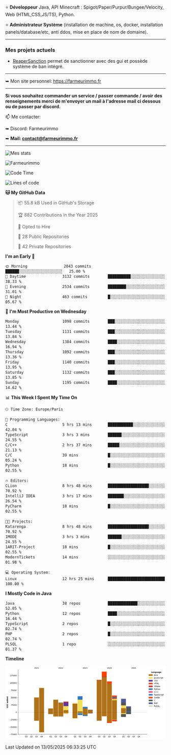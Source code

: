 ⭐ **Développeur** Java, API Minecraft : Spigot/Paper/Purpur/Bungee/Velocity, Web (HTML,CSS,JS/TS), Python.

⭐ **Administrateur Système** (installation de machine, os, docker, installation panels/database/etc, anti ddos, mise en place de nom de domaine).

---

### Mes projets actuels
- [ReaperSanction](https://www.spigotmc.org/resources/reapersanction.89580/) permet de sanctionner avec des gui et possède système de ban intégré.

---

➥ Mon site personnel: https://farmeurimmo.fr

---

**Si vous souhaitez commander un service / passer commande / avoir des renseignements merci de m'envoyer un mail à l'adresse mail ci dessous ou de passer par discord.**

📫 Me contacter:
 
   ➥ Discord: Farmeurimmo
   
   ➥ **Mail: contact@farmeurimmo.fr**

---

![Mes stats](https://github-readme-stats.farmeurimmo.fr/api?username=Farmeurimmo&count_private=true&show_icons=true&theme=radical)

<img src="https://komarev.com/ghpvc/?username=Farmeurimmo" alt="Farmeurimmo" />

<!--START_SECTION:waka-->
![Code Time](http://img.shields.io/badge/Code%20Time-2%2C011%20hrs%2013%20mins-blue)

![Lines of code](https://img.shields.io/badge/From%20Hello%20World%20I%27ve%20Written-847.0%20thousand%20lines%20of%20code-blue)

**🐱 My GitHub Data** 

> 📦 55.8 kB Used in GitHub's Storage 
 > 
> 🏆 882 Contributions in the Year 2025
 > 
> 💼 Opted to Hire
 > 
> 📜 28 Public Repositories 
 > 
> 🔑 42 Private Repositories 
 > 
**I'm an Early 🐤** 

```text
🌞 Morning                2043 commits        ██████░░░░░░░░░░░░░░░░░░░   25.00 % 
🌆 Daytime                3132 commits        ██████████░░░░░░░░░░░░░░░   38.33 % 
🌃 Evening                2534 commits        ████████░░░░░░░░░░░░░░░░░   31.01 % 
🌙 Night                  463 commits         █░░░░░░░░░░░░░░░░░░░░░░░░   05.67 % 
```
📅 **I'm Most Productive on Wednesday** 

```text
Monday                   1098 commits        ███░░░░░░░░░░░░░░░░░░░░░░   13.44 % 
Tuesday                  1131 commits        ███░░░░░░░░░░░░░░░░░░░░░░   13.84 % 
Wednesday                1384 commits        ████░░░░░░░░░░░░░░░░░░░░░   16.94 % 
Thursday                 1092 commits        ███░░░░░░░░░░░░░░░░░░░░░░   13.36 % 
Friday                   1140 commits        ███░░░░░░░░░░░░░░░░░░░░░░   13.95 % 
Saturday                 1132 commits        ███░░░░░░░░░░░░░░░░░░░░░░   13.85 % 
Sunday                   1195 commits        ████░░░░░░░░░░░░░░░░░░░░░   14.62 % 
```


📊 **This Week I Spent My Time On** 

```text
🕑︎ Time Zone: Europe/Paris

💬 Programming Languages: 
C                        5 hrs 13 mins       ███████████░░░░░░░░░░░░░░   42.04 % 
TypeScript               3 hrs 3 mins        ██████░░░░░░░░░░░░░░░░░░░   24.55 % 
C/C++                    2 hrs 37 mins       █████░░░░░░░░░░░░░░░░░░░░   21.13 % 
C/C                      39 mins             █░░░░░░░░░░░░░░░░░░░░░░░░   05.24 % 
Python                   18 mins             █░░░░░░░░░░░░░░░░░░░░░░░░   02.55 % 

🔥 Editors: 
CLion                    8 hrs 48 mins       ██████████████████░░░░░░░   70.92 % 
IntelliJ IDEA            3 hrs 17 mins       ███████░░░░░░░░░░░░░░░░░░   26.54 % 
PyCharm                  18 mins             █░░░░░░░░░░░░░░░░░░░░░░░░   02.55 % 

🐱‍💻 Projects: 
Katarenga                8 hrs 48 mins       ██████████████████░░░░░░░   70.92 % 
1MODE                    3 hrs 3 mins        ██████░░░░░░░░░░░░░░░░░░░   24.55 % 
1ARIT-Project            18 mins             █░░░░░░░░░░░░░░░░░░░░░░░░   02.55 % 
ModernTickets            14 mins             ░░░░░░░░░░░░░░░░░░░░░░░░░   01.98 % 

💻 Operating System: 
Linux                    12 hrs 25 mins      █████████████████████████   100.00 % 
```

**I Mostly Code in Java** 

```text
Java                     38 repos            █████████████░░░░░░░░░░░░   52.05 % 
Python                   12 repos            ████░░░░░░░░░░░░░░░░░░░░░   16.44 % 
TypeScript               2 repos             █░░░░░░░░░░░░░░░░░░░░░░░░   02.74 % 
PHP                      2 repos             █░░░░░░░░░░░░░░░░░░░░░░░░   02.74 % 
PLSQL                    1 repo              ░░░░░░░░░░░░░░░░░░░░░░░░░   01.37 % 
```



**Timeline**

![Lines of Code chart](https://raw.githubusercontent.com/Farmeurimmo/Farmeurimmo/main/assets/bar_graph.png)


 Last Updated on 13/05/2025 06:33:25 UTC
<!--END_SECTION:waka-->
